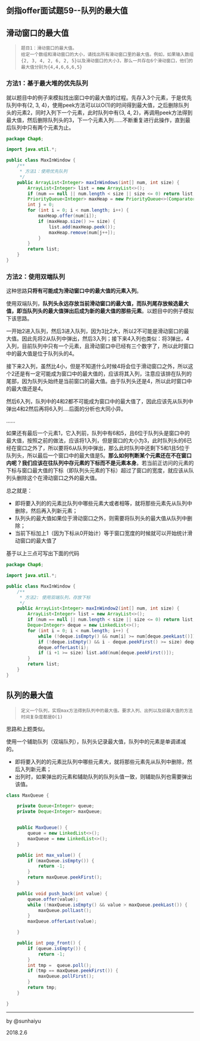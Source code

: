 ## 剑指offer面试题59--队列的最大值

## 滑动窗口的最大值

> ```
> 题目1：滑动窗口的最大值。
> 给定一个数组和滑动窗口的大小，请找出所有滑动窗口里的最大值。例如，如果输入数组{2, 3, 4, 2, 6, 2, 5}以及滑动窗口的大小3，那么一共存在6个滑动窗口，他们的最大值分别为{4,4,6,6,6,5}
> ```

### 方法1：基于最大堆的优先队列

就以题目中的例子来模拟找出窗口中的最大值的过程。先存入3个元素，于是优先队列中有{2, 3, 4}，使用peek方法可以以O(1)的时间得到最大值，之后删除队列头的元素2，同时入列下一个元素，此时队列中有{3, 4, 2}，再调用peek方法得到最大值，然后删除队列头的3，下一个元素入列......不断重复进行此操作，直到最后队列中只有两个元素为止。

```java
package Chap6;

import java.util.*;

public class MaxInWindow {
    /**
     * 方法1：使用优先队列
     */
    public ArrayList<Integer> maxInWindows(int[] num, int size) {
        ArrayList<Integer> list = new ArrayList<>();
        if (num == null || num.length < size || size <= 0) return list;
        PriorityQueue<Integer> maxHeap = new PriorityQueue<>(Comparator.reverseOrder());
        int j = 0;
        for (int i = 0; i < num.length; i++) {
            maxHeap.offer(num[i]);
            if (maxHeap.size() >= size) {
                list.add(maxHeap.peek());
                maxHeap.remove(num[j++]);
            }
        }
        return list;
    }
}
```

### 方法2：使用双端队列

这种思路**只将有可能成为滑动窗口中的最大值的元素入列**。

使用双端队列，**队列头永远存放当前滑动窗口的最大值，而队列尾存放候选最大值，即当队列头的最大值弹出后成为新的最大值的那些元素**。以题目中的例子模拟下该思路。

一开始2进入队列，然后3进入队列，因为3比2大，所以2不可能是滑动窗口的最大值。因此先将2从队列中弹出，然后3入列；接下来4入列也类似：将3弹出，4入列，目前队列中只有一个元素，且滑动窗口中已经有三个数字了，所以此时窗口中的最大值是位于队列头的4。

接下来2入列，虽然比4小，但是不知道什么时候4将会位于滑动窗口之外，所以这个2还是有一定可能成为窗口中的最大值的，应该将其入列，注意应该排在队列的尾部，因为队列头始终是当前窗口的最大值。由于队列头还是4，所以此时窗口中的最大值还是4。

然后6入列，队列中的4和2都不可能成为窗口中的最大值了，因此应该先从队列中弹出4和2然后再将6入列....后面的分析也大同小异。

 ......

如果还有最后一个元素1，它入列前，队列中有6和5，且6位于队列头是窗口中的最大值，按照之前的做法，应该将1入列，但是窗口的大小为3，此时队列头的6已经在窗口之外了，所以要将6从队列中弹出，那么此时队列中还剩下5和1且5位于队列头，所以最后一个窗口中的最大值是5。**那么如何判断某个元素还在不在窗口内呢？我们应该在往队列中存元素的下标而不是元素本身**。若当前正访问的元素的下标与窗口最大值的下标（即队列头元素的下标）超过了窗口的宽度，就应该从队列头删除这个在滑动窗口之外的最大值。

总之就是：

- 即将要入列的的元素比队列中哪些元素大或者相等，就将那些元素先从队列中删除，然后再入列新元素；
- 队列头的最大值如果位于滑动窗口之外，则需要将队列头的最大值从队列中删除；
- 当前下标加上1（因为下标从0开始计）等于窗口宽度的时候就可以开始统计滑动窗口的最大值了

基于以上三点可写出下面的代码

```java
package Chap6;

import java.util.*;

public class MaxInWindow {
    /**
     * 方法2: 使用双端队列，存放下标
     */
    public ArrayList<Integer> maxInWindow2(int[] num, int size) {
        ArrayList<Integer> list = new ArrayList<>();
        if (num == null || num.length < size || size <= 0) return list;
        Deque<Integer> deque = new LinkedList<>();
        for (int i = 0; i < num.length; i++) {
            while (!deque.isEmpty() && num[i] >= num[deque.peekLast()]) deque.pollLast();
            if (!deque.isEmpty() && i - deque.peekFirst() >= size) deque.pollFirst();
            deque.offerLast(i);
            if (i +1 >= size) list.add(num[deque.peekFirst()]);
        }
        return list;
    }
}
```

## 队列的最大值

> ```
> 定义一个队列，实现max方法得到队列中的最大值。要求入列、出列以及邱最大值的方法时间复杂度都是O(1)
> ```


思路和上题类似。

使用一个辅助队列（双端队列），队列头记录最大值，队列中的元素是单调递减的。

- 即将要入列的的元素比队列中哪些元素大，就将那些元素先从队列中删除，然后入列新元素；
- 出列时，如果弹出的元素和辅助队列的队列头值一致，则辅助队列也需要弹出该值。

```java
class MaxQueue {

    private Queue<Integer> queue;
    private Deque<Integer> maxQueue;


    public MaxQueue() {
        queue = new LinkedList<>();
        maxQueue = new LinkedList<>();
    }

    public int max_value() {
        if (maxQueue.isEmpty()) {
            return -1;
        }
        return maxQueue.peekFirst();
    }

    public void push_back(int value) {
        queue.offer(value);
        while (!maxQueue.isEmpty() && value > maxQueue.peekLast()) {
            maxQueue.pollLast();
        }
        maxQueue.offerLast(value);

    }

    public int pop_front() {
        if (queue.isEmpty()) {
            return -1;
        }
        int tmp =  queue.poll();
        if (tmp == maxQueue.peekFirst()) {
            maxQueue.pollFirst();
        }
        return tmp;
    }

}

```

---

by @sunhaiyu

2018.2.6

